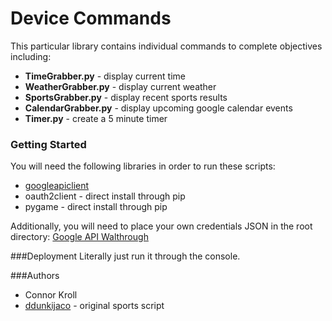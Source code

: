 # Device Commands
This particular library contains individual commands to complete objectives including:
* **TimeGrabber.py** - display current time
* **WeatherGrabber.py** - display current weather
* **SportsGrabber.py** - display recent sports results
* **CalendarGrabber.py** - display upcoming google calendar events
* **Timer.py** - create a 5 minute timer

### Getting Started
You will need the following libraries in order to run these scripts: 
* [googleapiclient](https://developers.google.com/api-client-library/python/start/installatio)
* oauth2client - direct install through pip
* pygame - direct install through pip

Additionally, you will need to place your own credentials JSON in the root directory:
[Google API Walthrough](https://developers.google.com/calendar/quickstart/python)

###Deployment
Literally just run it through the console.

###Authors
* Connor Kroll
* [ddunkijaco](https://github.com/ddunkijaco/shellScores) - original sports script

